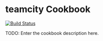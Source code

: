 teamcity Cookbook
=================
[![Build Status](http://img.shields.io/travis/sethvargo/chefspec.svg)][travis]

[travis]: https://travis-ci.org/matthew-cole/teamcity

TODO: Enter the cookbook description here.
